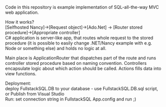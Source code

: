 Code in this repository is example implementation of SQL-all-the-way MVC web application.  

How it works?  
[Selfhosted Nancy]->[Request object]->[Ado.Net] -> [Router stored procedure]->[Appropriate controller]  
C# application is server-like app, that routes whole request to the stored procedure (it is possible to easily change .NET/Nancy example with e.g. Node or something else) and holds no logic at all.  

Main place is ApplicationRouter that dispatches part of the route and runs controller stored procedure based on naming convention. Controllers encapsulate logic about which action should be called. Actions fills data into view functions.  

Deployment:  
deploy FullstackSQL.DB to your database - use FullstackSQL.DB.sql script, or Publish from Visual Studio  
Run: 
set connection string in FullstackSQL App.config and run ;)  
